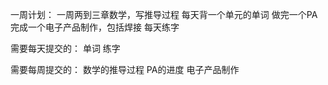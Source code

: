 一周计划：
    一周两到三章数学，写推导过程
    每天背一个单元的单词
    做完一个PA
    完成一个电子产品制作，包括焊接
    每天练字

需要每天提交的：
    单词
    练字

需要每周提交的：
    数学的推导过程
    PA的进度
    电子产品制作

